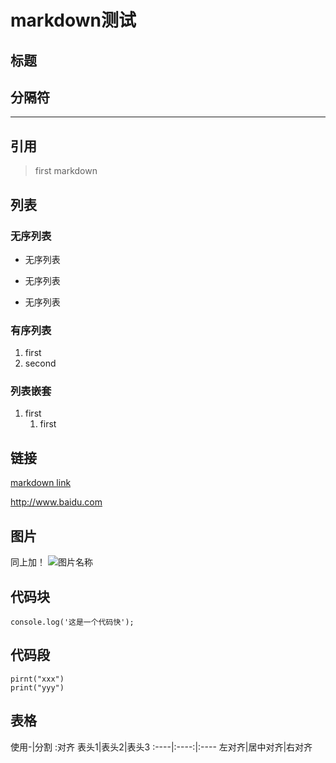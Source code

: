 # markdown测试
## 标题
## 分隔符
---
## 引用
> first markdown

## 列表
### 无序列表
* 无序列表
- 无序列表
+ 无序列表

### 有序列表
1. first
2. second

### 列表嵌套
1. first
	1. first

## 链接
[markdown link](http://www.baidu.com)

<http://www.baidu.com>

## 图片
同上加！
![图片名称](图片地址)

## 代码块
`console.log('这是一个代码快');`

## 代码段
``` 
pirnt("xxx")
print("yyy")
```

## 表格
使用-|分割 :对齐
表头1|表头2|表头3
:----|:----:|:----
左对齐|居中对齐|右对齐